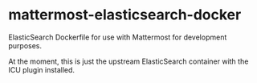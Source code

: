 mattermost-elasticsearch-docker
===============================

ElasticSearch Dockerfile for use with Mattermost for development purposes.

At the moment, this is just the upstream ElasticSearch container with the ICU plugin installed.



